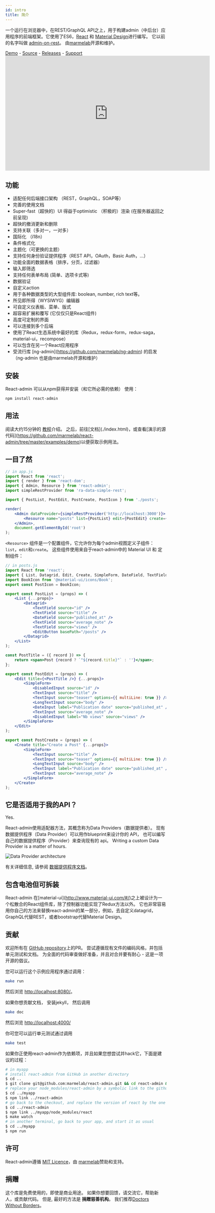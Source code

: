 ```yaml
---
id: intro
title: 简介
---
```

一个运行在浏览器中，在REST/GraphQL API之上，用于构建admin（中后台）应用程序的前端框架。它使用了ES6，[React](https://facebook.github.io/react/) 和 [Material Design](https://material.io/)进行编写。 它以前的名字叫做 [admin-on-rest](https://github.com/marmelab/admin-on-rest)。 由[marmelab](https://marmelab.com/)开源和维护。

[Demo](https://marmelab.com/react-admin-demo/) - [Source](https://github.com/marmelab/react-admin) - [Releases](https://github.com/marmelab/react-admin/releases) - [Support](http://stackoverflow.com/questions/tagged/react-admin) <iframe src="https://player.vimeo.com/video/268958716?byline=0&portrait=0" width="640" height="360" frameborder="0" webkitallowfullscreen mozallowfullscreen allowfullscreen style="display:block;margin:0 auto" mark="crwd-mark"></iframe> 

## 功能

* 适配任何后端接口架构 （REST，GraphQL，SOAP等）
* 完善的使用文档
* Super-fast（超快的）UI 得益于optimistic （积极的）渲染 (在服务器返回之前呈现)
* 超快的撤消更新和删除
* 支持关联（多对一，一对多）
* 国际化 （i18n）
* 条件格式化
* 主题化（可更换的主题）
* 支持任何身份验证提供程序（REST API，OAuth，Basic Auth，...）
* 功能全面的数据表格（排序，分页，过滤器）
* 输入即筛选
* 支持任何表单布局 (简单、选项卡式等)
* 数据验证
* 自定义action
* 用于各种数据类型的大型组件库: boolean, number, rich text等。
* 所见即所得（WYSIWYG）编辑器
* 可自定义仪表板、菜单、版式
* 超容易扩展和覆写 (它仅仅只是React组件)
* 高度可定制的界面
* 可以连接到多个后端
* 使用了React生态系统中最好的库（Redux，redux-form，redux-saga，material-ui，recompose）
* 可以包含在另一个React应用程序
* 受流行库 \[ng-admin\](https://github.com/marmelab/ng-admin) 的启发 （ng-admin 也是由marmelab开源和维护）

## 安装

React-admin 可以从npm获得并安装（和它所必需的依赖） 使用：

```sh
npm install react-admin
```

## 用法

阅读大约15分钟的 [教程](./Tutorial.md)介绍。 之后，前往\[文档\](./index.html)，或查看\[演示的源代码\](https://github.com/marmelab/react-admin/tree/master/examples/demo)以便获取示例用法。

## 一目了然

```jsx
// in app.js
import React from 'react';
import { render } from 'react-dom';
import { Admin, Resource } from 'react-admin';
import simpleRestProvider from 'ra-data-simple-rest';

import { PostList, PostEdit, PostCreate, PostIcon } from './posts';

render(
    <Admin dataProvider={simpleRestProvider('http://localhost:3000')}>
        <Resource name="posts" list={PostList} edit={PostEdit} create={PostCreate} icon={PostIcon}/>
    </Admin>,
    document.getElementById('root')
);
```

`<Resource>` 组件是一个配置组件，它允许你为每个admin视图定义子组件： `list`，`edit`和`create`。 这些组件使用来自于react-admin中的 Material UI 和 定制组件：

```jsx
// in posts.js
import React from 'react';
import { List, Datagrid, Edit, Create, SimpleForm, DateField, TextField, EditButton, DisabledInput, TextInput, LongTextInput, DateInput } from 'react-admin';
import BookIcon from '@material-ui/icons/Book';
export const PostIcon = BookIcon;

export const PostList = (props) => (
    <List {...props}>
        <Datagrid>
            <TextField source="id" />
            <TextField source="title" />
            <DateField source="published_at" />
            <TextField source="average_note" />
            <TextField source="views" />
            <EditButton basePath="/posts" />
        </Datagrid>
    </List>
);

const PostTitle = ({ record }) => {
    return <span>Post {record ? `"${record.title}"` : ''}</span>;
};

export const PostEdit = (props) => (
    <Edit title={<PostTitle />} {...props}>
        <SimpleForm>
            <DisabledInput source="id" />
            <TextInput source="title" />
            <TextInput source="teaser" options={{ multiLine: true }} />
            <LongTextInput source="body" />
            <DateInput label="Publication date" source="published_at" />
            <TextInput source="average_note" />
            <DisabledInput label="Nb views" source="views" />
        </SimpleForm>
    </Edit>
);

export const PostCreate = (props) => (
    <Create title="Create a Post" {...props}>
        <SimpleForm>
            <TextInput source="title" />
            <TextInput source="teaser" options={{ multiLine: true }} />
            <LongTextInput source="body" />
            <TextInput label="Publication date" source="published_at" />
            <TextInput source="average_note" />
        </SimpleForm>
    </Create>
);
```

## 它是否适用于我的API？

Yes.

React-admin使用适配器方法，其概念称为Data Providers（数据提供者）。 现有数据提供程序（Data Provider）可以用作blueprint来设计你的 API， 也可以编写自己的数据提供程序（Provider）来查询现有的 api。 Writing a custom Data Provider is a matter of hours.

![Data Provider architecture](https://marmelab.com/react-admin/img/data-provider.png)

有关详细信息, 请参阅 [数据提供程序文档](./DataProviders.md)。

## 包含电池但可拆装

React-admin 在\[material-ui\](http://www.material-ui.com/#/)之上被设计为一个松散合的React组件库，除了控制器功能实现了Redux方法以外。 它也非常容易用你自己的方法来替换react-admin的某一部分，例如，去自定义datagrid，GraphQL代替REST，或者bootstrap代替Material Design。

## 贡献

欢迎所有在 [GitHub repository](https://github.com/marmelab/react-admin)上的PR。 尝试遵循现有文件的编码风格，并包括单元测试和文档。 为全面的代码审查做好准备，并且对合并要有耐心 - 这是一项开源的倡议。

您可以运行这个示例应用程序通过调用：

```sh
make run
```

然后浏览 <http://localhost:8080/>。

如果你想贡献文档， 安装jekyll， 然后调用

```sh
make doc
```

然后浏览 <http://localhost:4000/>

你可您可以运行单元测试通过调用

```sh
make test
```

如果你正使用react-admin作为依赖项，并且如果您想尝试并hack它，下面是建议的过程：

```sh
# in myapp
# install react-admin from GitHub in another directory
$ cd ..
$ git clone git@github.com:marmelab/react-admin.git && cd react-admin && make install
# replace your node_modules/react-admin by a symbolic link to the github checkout
$ cd ../myapp
$ npm link ../react-admin
# go back to the checkout, and replace the version of react by the one in your app
$ cd ../react-admin
$ npm link ../myapp/node_modules/react
$ make watch
# in another terminal, go back to your app, and start it as usual
$ cd ../myapp
$ npm run
```

## 许可

React-admin遵循 [MIT Licence](https://github.com/marmelab/react-admin/blob/master/LICENSE.md)，由 [marmelab](http://marmelab.com)赞助和支持。

## 捐赠

这个库是免费使用的，即使是商业用途。 如果你想要回馈，请交流它，帮助新人，或贡献代码。 但是, 最好的方法是 **捐赠慈善机构**。 我们推荐[Doctors Without Borders](http://www.doctorswithoutborders.org/)。